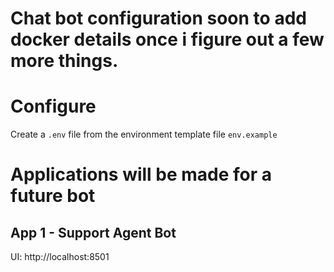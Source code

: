 # Chat bot configuration soon to add docker details once i figure out a few more things.

# Configure

Create a `.env` file from the environment template file `env.example`

# Applications will be made for a future bot
## App 1 - Support Agent Bot

UI: http://localhost:8501
